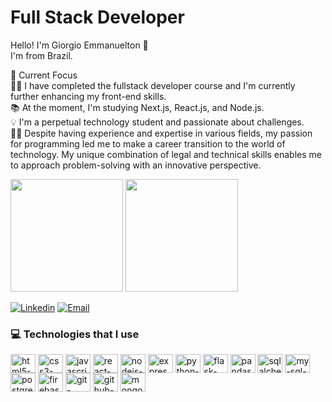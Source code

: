 # Full Stack Developer
Hello! I'm Giorgio Emmanuelton 👋 <br>
I'm from Brazil.

🎯 Current Focus <br>
🧑‍💻 I have completed the fullstack developer course and I'm currently further enhancing my front-end skills. <br>
📚 At the moment, I'm studying Next.js, React.js, and Node.js. <br>
💡 I'm a perpetual technology student and passionate about challenges. <br>
👨‍🎓 Despite having experience and expertise in various fields, my passion for programming led me to make a career transition to the world of technology. My unique combination of legal and technical skills enables me to approach problem-solving with an innovative perspective.

<div>
<img height="180em" src="https://github-readme-stats.vercel.app/api?username=giorgioeab&show_icons=true&theme=tokyonight"/>
<img height="180em" src="https://github-readme-stats.vercel.app/api/top-langs/?username=giorgioeab&layout=compact&theme=tokyonight"/>
</div>

[![Linkedin](https://img.shields.io/badge/LinkedIn-0077B5?style=for-the-badge&logo=linkedin&logoColor=white)](https://www.linkedin.com/in/giorgio-emmanuelton/)
[![Email](https://img.shields.io/badge/Gmail-D14836?style=for-the-badge&logo=gmail&logoColor=white)](giorgioeabarbosa@gmail.com)

### 💻 Technologies that I use
<div>
<img align='center' alt='html5-badge' height='30' width='40' src='https://cdn.jsdelivr.net/gh/devicons/devicon/icons/html5/html5-original.svg'>
<img align='center' alt='css3-badge' height='30' width='40' src='https://cdn.jsdelivr.net/gh/devicons/devicon/icons/css3/css3-original.svg'>
<img align='center' alt='javascript-badge' height='30' width='40' src='https://cdn.jsdelivr.net/gh/devicons/devicon/icons/javascript/javascript-original.svg'>
<img align='center' alt='react-badge' height='30' width='40' src='https://cdn.jsdelivr.net/gh/devicons/devicon/icons/react/react-original.svg'>
<img align='center' alt='nodejs-badge' height='30' width='40' src='https://cdn.jsdelivr.net/gh/devicons/devicon/icons/nodejs/nodejs-original-wordmark.svg'>
<img align='center' alt='express-badge' height='30' width='40' src='https://cdn.jsdelivr.net/gh/devicons/devicon/icons/express/express-original-wordmark.svg'>
<img align='center' alt='python-badge' height='30' width='40' src='https://cdn.jsdelivr.net/gh/devicons/devicon/icons/python/python-original.svg'>
<img align='center' alt='flask-badge' height='30' width='40' src='https://cdn.jsdelivr.net/gh/devicons/devicon/icons/flask/flask-original-wordmark.svg'>
<img align='center' alt='pandas-badge' height='30' width='40' src='https://cdn.jsdelivr.net/gh/devicons/devicon/icons/pandas/pandas-original-wordmark.svg'>
<img align='center' alt='sqlalchemy-badge' height='30' width='40' src='https://cdn.jsdelivr.net/gh/devicons/devicon/icons/sqlalchemy/sqlalchemy-original.svg'>
<img align='center' alt='my-sql-badge' height='30' width='40' src='https://cdn.jsdelivr.net/gh/devicons/devicon/icons/mysql/mysql-original-wordmark.svg'>
<img align='center' alt='postgresql-badge' height='30' width='40' src='https://cdn.jsdelivr.net/gh/devicons/devicon/icons/postgresql/postgresql-original.svg'>
<img align='center' alt='firebase-badge' height='30' width='40' src='https://cdn.jsdelivr.net/gh/devicons/devicon/icons/firebase/firebase-plain-wordmark.svg'>
<img align='center' alt='git-badge' height='30' width='40' src='https://cdn.jsdelivr.net/gh/devicons/devicon/icons/git/git-original.svg'>
<img align='center' alt='github-badge' height='30' width='40' src='https://cdn.jsdelivr.net/gh/devicons/devicon/icons/github/github-original.svg'>
<img align='center' alt='mongo-badge' height='30' width='40' src='https://cdn.jsdelivr.net/gh/devicons/devicon/icons/mongodb/mongodb-original.svg'>

</div>
